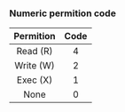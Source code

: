 ### Numeric permition code

Permition| Code
:-------:|:----:
Read (R) | 4
Write (W)| 2
Exec (X) | 1
None     | 0 